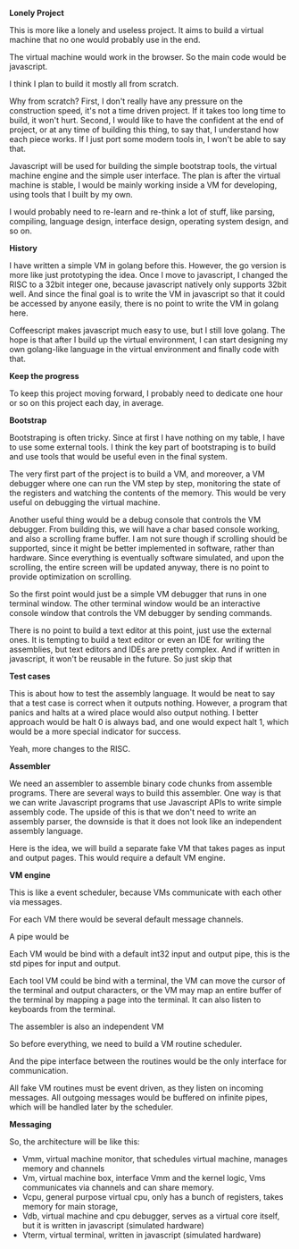 **Lonely Project**

This is more like a lonely and useless project. It aims to build a virtual
machine that no one would probably use in the end.

The virtual machine would work in the browser. So the main code would be
javascript.

I think I plan to build it mostly all from scratch.

Why from scratch? First, I don't really have any pressure on the construction
speed, it's not a time driven project. If it takes too long time to build, it
won't hurt. Second, I would like to have the confident at the end of project,
or at any time of building this thing, to say that, I understand how each piece
works. If I just port some modern tools in, I won't be able to say that.

Javascript will be used for building the simple bootstrap tools, the virtual
machine engine and the simple user interface. The plan is after the virtual
machine is stable, I would be mainly working inside a VM for developing, using
tools that I built by my own.

I would probably need to re-learn and re-think a lot of stuff, like parsing,
compiling, language design, interface design, operating system design, and so
on.

**History**

I have written a simple VM in golang before this. However, the go version is
more like just prototyping the idea. Once I move to javascript, I changed
the RISC to a 32bit integer one, because javascript natively only supports 32bit
well. And since the final goal is to write the VM in javascript so that it could
be accessed by anyone easily, there is no point to write the VM in golang here.

Coffeescript makes javascript much easy to use, but I still love golang. The hope
is that after I build up the virtual environment, I can start designing my own
golang-like language in the virtual environment and finally code with that.

**Keep the progress**

To keep this project moving forward, I probably need to dedicate one hour or so
on this project each day, in average. 

**Bootstrap**

Bootstraping is often tricky. Since at first I have nothing on my table, I have
to use some external tools. I think the key part of bootstraping is to build
and use tools that would be useful even in the final system.

The very first part of the project is to build a VM, and moreover, a VM debugger
where one can run the VM step by step, monitoring the state of the registers
and watching the contents of the memory. This would be very useful on debugging
the virtual machine. 

Another useful thing would be a debug console that controls the VM debugger.
From building this, we will have a char based console working, and also a
scrolling frame buffer. I am not sure though if scrolling should be supported,
since it might be better implemented in software, rather than hardware. Since 
everything is eventually software simulated, and upon the scrolling, the entire
screen will be updated anyway, there is no point to provide optimization on
scrolling. 

So the first point would just be a simple VM debugger that runs in one terminal
window.  The other terminal window would be an interactive console window
that controls the VM debugger by sending commands.

There is no point to build a text editor at this point, just use the external
ones. It is tempting to build a text editor or even an IDE for writing the
assemblies, but text editors and IDEs are pretty complex. And if written
in javascript, it won't be reusable in the future. So just skip that

**Test cases**

This is about how to test the assembly language. It would be neat to say that a
test case is correct when it outputs nothing. However, a program that panics
and halts at a wired place would also output nothing. I better approach would
be halt 0 is always bad, and one would expect halt 1, which would be a more
special indicator for success.

Yeah, more changes to the RISC.

**Assembler**

We need an assembler to assemble binary code chunks from assemble programs.
There are several ways to build this assembler. One way is that we can write
Javascript programs that use Javascript APIs to write simple assembly code.
The upside of this is that we don't need to write an assembly parser, the
downside is that it does not look like an independent assembly language.

Here is the idea, we will build a separate fake VM that takes pages as input
and output pages. This would require a default VM engine.

**VM engine**

This is like a event scheduler, because VMs communicate with each other via
messages.

For each VM there would be several default message channels.

A pipe would be 

Each VM would be bind with a default int32 input and output pipe, this is the
std pipes for input and output.

Each tool VM could be bind with a terminal, the VM can move the cursor of the
terminal and output characters, or the VM may map an entire buffer of the
terminal by mapping a page into the terminal. It can also listen to keyboards
from the terminal.

The assembler is also an independent VM

So before everything, we need to build a VM routine scheduler.

And the pipe interface between the routines would be the only interface
for communication.

All fake VM routines must be event driven, as they listen on incoming messages.
All outgoing messages would be buffered on infinite pipes, which will be handled
later by the scheduler.

**Messaging**

So, the architecture will be like this:

- Vmm, virtual machine monitor, that schedules virtual machine, manages memory and channels
- Vm, virtual machine box, interface Vmm and the kernel logic, Vms communicates via channels and can share memory.
- Vcpu, general purpose virtual cpu, only has a bunch of registers, takes memory for main storage,
- Vdb, virtual machine and cpu debugger, serves as a virtual core itself, but it is written in javascript (simulated hardware)
- Vterm, virtual terminal, written in javascript (simulated hardware)
